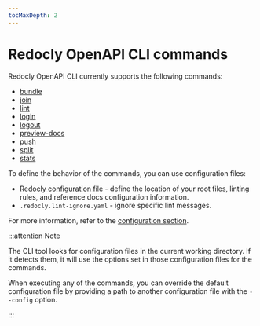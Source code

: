 ```yaml
---
tocMaxDepth: 2
---
```

# Redocly OpenAPI CLI commands

Redocly OpenAPI CLI currently supports the following commands:

* [bundle](bundle.md)
* [join](join.md)
* [lint](lint.md)
* [login](login.md)
* [logout](logout.md)
* [preview-docs](preview-docs.md)
* [push](push.md)
* [split](split.md)
* [stats](stats.md)

To define the behavior of the commands, you can use configuration files:

- [Redocly configuration file](../configuration/configuration-file.mdx) - define the location of your root files, linting rules, and reference docs configuration information.
- `.redocly.lint-ignore.yaml` - ignore specific lint messages.

For more information, refer to the [configuration section](../configuration/index.mdx).

:::attention Note

The CLI tool looks for configuration files in the current working directory. If it detects them, it will use the options set in those configuration files for the commands.

When executing any of the commands, you can override the default configuration file by providing a path to another configuration file with the `--config` option.

:::
